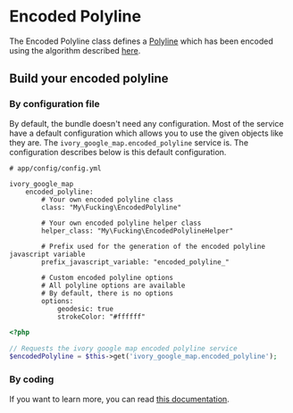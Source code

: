 # Encoded Polyline

The Encoded Polyline class defines a [Polyline](http://github.com/egeloen/IvoryGoogleMapBundle/blob/master/Resources/doc/usage/overlays/polyline.md)
which has been encoded using the algorithm described [here](http://code.google.com/apis/maps/documentation/utilities/polylinealgorithm.html).

## Build your encoded polyline

### By configuration file

By default, the bundle doesn't need any configuration. Most of the service have a default configuration which allows
you to use the given objects like they are. The ``ivory_google_map.encoded_polyline`` service is. The configuration
describes below is this default configuration.

```
# app/config/config.yml

ivory_google_map
    encoded_polyline:
        # Your own encoded polyline class
        class: "My\Fucking\EncodedPolyline"

        # Your own encoded polyline helper class
        helper_class: "My\Fucking\EncodedPolylineHelper"

        # Prefix used for the generation of the encoded polyline javascript variable
        prefix_javascript_variable: "encoded_polyline_"

        # Custom encoded polyline options
        # All polyline options are available
        # By default, there is no options
        options:
            geodesic: true
            strokeColor: "#ffffff"
```

``` php
<?php

// Requests the ivory google map encoded polyline service
$encodedPolyline = $this->get('ivory_google_map.encoded_polyline');
```

### By coding

If you want to learn more, you can read
[this documentation](https://github.com/egeloen/ivory-google-map/blob/master/doc/usage/overlays/encoded_polyline.md).
